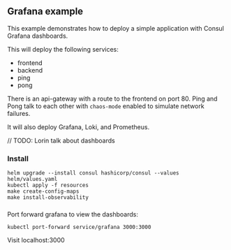 ## Grafana example
This example demonstrates how to deploy a simple application with Consul Grafana dashboards.

This will deploy the following services:
- frontend
- backend
- ping
- pong

There is an api-gateway with a route to the frontend on port 80.
Ping and Pong talk to each other with `chaos-mode` enabled to simulate network failures.

It will also deploy Grafana, Loki, and Prometheus.

// TODO: Lorin talk about dashboards

### Install

```shell
helm upgrade --install consul hashicorp/consul --values helm/values.yaml
kubectl apply -f resources
make create-config-maps
make install-observability
```


### 

Port forward grafana to view the dashboards:

```shell
kubectl port-forward service/grafana 3000:3000
```

Visit localhost:3000